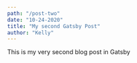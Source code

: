 ```yaml
---
path: "/post-two"
date: "10-24-2020"
title: "My second Gatsby Post"
author: "Kelly"
---
```


This is my very second blog post in Gatsby

